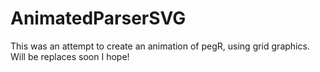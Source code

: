 # AnimatedParserSVG

This was an attempt to create an animation of pegR, using grid graphics. Will be replaces soon I hope!
